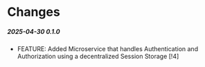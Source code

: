 # Changes

##### 2025-04-30 0.1.0

- FEATURE: Added Microservice that handles Authentication and Authorization using a decentralized Session Storage [!4]
